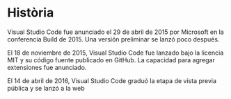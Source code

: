 <!-- TITLE: Història -->
<!-- SUBTITLE: Història de Visual Studio Code-->

# Història

Visual Studio Code fue anunciado el 29 de abril de 2015 por Microsoft en la conferencia Build de 2015. Una versión preliminar se lanzó poco después.

El 18 de noviembre de 2015, Visual Studio Code fue lanzado bajo la licencia MIT y su código fuente publicado en GitHub. La capacidad para agregar extensiones fue anunciado.

El 14 de abril de 2016, Visual Studio Code graduó la etapa de vista previa pública y se lanzó a la web